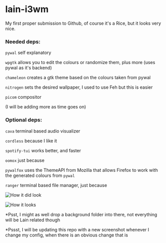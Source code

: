 # lain-i3wm
My first proper submission to Github, of course it's a Rice, but it looks very nice.

### Needed deps:
`pywal` self explanatory

`wpgtk` allows you to edit the colours or randomize them, plus more (uses pywal as it's backend)

`chameleon` creates a gtk theme based on the colours taken from pywal

`nitrogen` sets the desired wallpaper, I used to use Feh but this is easier

`picom` compositor

(I will be adding more as time goes on)

### Optional deps:

``cava`` terminal based audio visualizer

``cordless`` because I like it

``spotify-tui`` works better, and faster

``oomox`` just because

``pywalfox`` uses the ThemeAPI from Mozilla that allows Firefox to work with the generated colours from `pywal`

``ranger`` terminal based file manager, just because

![How it did look](https://i.imgur.com/Jv3ntgx.png "comfy blue lain")


![How it looks](https://i.imgur.com/8714zOe.png "comfy")



*Psst, I might as well drop a background folder into there, not everything will be Lain related though

*Pssst, I will be updating this repo with a new screenshot whenever I change my config, when there is an obvious change that is
